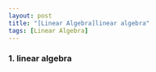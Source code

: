 ```yaml
---
layout: post
title: "[Linear Algebra]linear algebra"
tags: [Linear Algebra]
---
```

### 1. linear algebra
